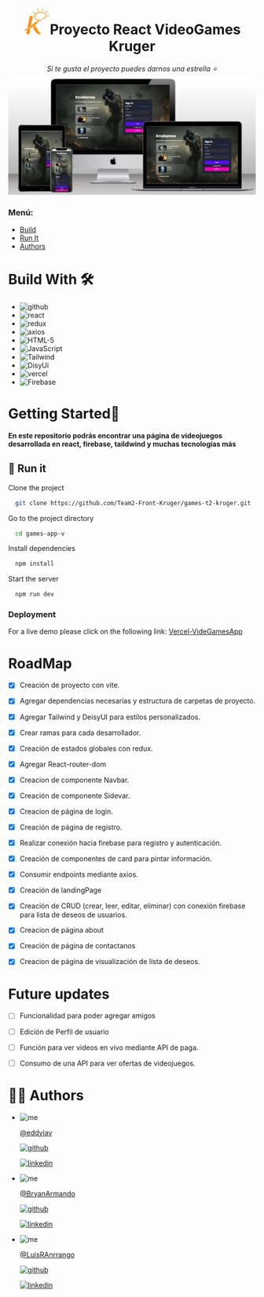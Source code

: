 <h1 align="center"><img src="https://github.com/BryanArmando/bibliotecaLibros/blob/master/public/kruger.png?raw=true" width=54px alt="krug"/>Proyecto React VideoGames Kruger
</h1>
<div align="center">




<i>Si te gusta el proyecto puedes darnos una estrella ⭐</i>
<img src="https://github.com/Team2-Front-Kruger/common/blob/main/krugames.jpg?raw=true" alt="krugames"/>



</div>

### Menú:
  - [Build](#build-with-🛠 )
  - [Run It](#🚀-run-it)
  - [Authors](#👨‍💻-authors)
      


# Build With 🛠 

- ![github](https://img.shields.io/badge/GitHub-000000?style=for-the-badge&logo=GITHUB&logoColor=white)
- ![react](https://img.shields.io/badge/React-20232A?style=for-the-badge&logo=react&logoColor=61DAFB)
- ![redux](https://img.shields.io/badge/Redux-593D88?style=for-the-badge&logo=redux&logoColor=white)
- ![axios](https://img.shields.io/badge/Axios-20232A?style=for-the-badge&logo=axios&logoColor=61DAFB)
- ![HTML-5](https://img.shields.io/badge/HTML5-E34F25?style=for-the-badge&logo=html5&logoColor=white)
- ![JavaScript](https://img.shields.io/badge/JavaScript-F7DF1E?style=for-the-badge&logo=javascript&logoColor=black)
- ![Tailwind](https://img.shields.io/badge/TAILWIND-00AAE4?style=for-the-badge&logo=tailwind&logoColor=white)
- ![DisyUi](https://img.shields.io/badge/DeisyUI-123456?style=for-the-badge&logo=palette&logoColor=white)
- ![vercel](https://img.shields.io/badge/Vercel-000000?style=for-the-badge&logo=Vercel&logoColor=white)
- ![Firebase](https://img.shields.io/badge/FIREBASE-yellow?style=for-the-badge&logo=firebase&logoColor=white)

# Getting Started🔌

**En este repositorio podrás encontrar una página de videojuegos desarrollada en react, firebase, taildwind y muchas tecnologías más**

## 🚀 Run it

Clone the project

```bash
  git clone https://github.com/Team2-Front-Kruger/games-t2-kruger.git
```

Go to the project directory

```bash
  cd games-app-v
```

Install dependencies

```bash
  npm install
```

Start the server

```bash
  npm run dev
```

### Deployment

For a live demo please click on the following link:
[Vercel-VideGamesApp](https://krugames.vercel.app/)

# RoadMap

- [x] Creación de proyecto con vite.
- [x] Agregar dependencias necesarias y estructura de carpetas de proyecto.
- [x] Agregar Tailwind y DeisyUI para estilos personalizados.
- [x] Crear ramas para cada desarrollador. 
- [x] Creación de estados globales con redux.
- [x] Agregar React-router-dom
- [x] Creacion de componente Navbar.
- [x] Creación de componente Sidevar.
- [x] Creacion de página de login.
- [x] Creación de página de registro.
- [x] Realizar conexión hacia firebase para registro y autenticación.
- [x] Creación de componentes de card para pintar información.
- [x] Consumir endpoints mediante axios.
- [x] Creación de landingPage
- [x] Creación de CRUD (crear, leer, editar, eliminar) con conexión firebase para lista de deseos de usuarios.
- [x] Creacion de página about
- [x] Creación de página de contactanos
- [x] Creacion de página de visualización de lista de deseos.


# Future updates

- [ ] Funcionalidad para poder agregar amigos
- [ ] Edición de Perfil de usuario
- [ ] Función para ver videos en vivo mediante API de paga.
- [ ] Consumo de una API para ver ofertas de videojuegos.



# 👨‍💻 Authors

- <img src="https://avatars.githubusercontent.com/u/9219956?v=4" alt="me" width=100px />

  [@eddyjav](https://github.com/eddyjav/)

  [![github](https://img.shields.io/badge/Github-171515?style=for-the-badge&logo=github&logoColor=white)](https://github.com/eddyjav)

  [![linkedin](https://img.shields.io/badge/linkedin-0A66C2?style=for-the-badge&logo=linkedin&logoColor=white)](https://www.linkedin.com/in/javier-yanez-st/)


- <img src="https://avatars.githubusercontent.com/u/66704761?v=4" alt="me" width=100px />

  [@BryanArmando](https://github.com/BryanArmando/)

  [![github](https://img.shields.io/badge/Github-171515?style=for-the-badge&logo=github&logoColor=white)](https://github.com/BryanArmando)

  [![linkedin](https://img.shields.io/badge/linkedin-0A66C2?style=for-the-badge&logo=linkedin&logoColor=white)](https://www.linkedin.com/in/bryan-quisaguano/)


- <img src="https://avatars.githubusercontent.com/u/35409654?v=4" alt="me" width=100px />

  [@LuisRAnrrango](https://github.com/LuisRAnrrango)

  [![github](https://img.shields.io/badge/Github-171515?style=for-the-badge&logo=github&logoColor=white)](https://github.com/LuisRAnrrango)

  [![linkedin](https://img.shields.io/badge/linkedin-0A66C2?style=for-the-badge&logo=linkedin&logoColor=white)](https://www.linkedin.com/in/luis-anrrango-a8a25a133)
